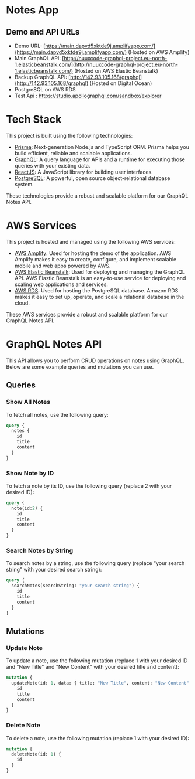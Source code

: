 # Notes App

## Demo and API URLs
- Demo URL: [https://main.dapvd5xktde9j.amplifyapp.com/](https://main.dapvd5xktde9j.amplifyapp.com/) (Hosted on AWS Amplify)
- Main GraphQL API:  [http://nuuxcode-graphql-project.eu-north-1.elasticbeanstalk.com/](http://nuuxcode-graphql-project.eu-north-1.elasticbeanstalk.com/) (Hosted on AWS Elastic Beanstalk)
- Backup GraphQL API: [http://142.93.105.168/graphql](http://142.93.105.168/graphql) (Hosted on Digital Ocean)
- PostgreSQL on AWS RDS
- Test Api : https://studio.apollographql.com/sandbox/explorer

# Tech Stack

This project is built using the following technologies:

- [Prisma](https://www.prisma.io/): Next-generation Node.js and TypeScript ORM. Prisma helps you build efficient, reliable and scalable applications.
- [GraphQL](https://graphql.org/): A query language for APIs and a runtime for executing those queries with your existing data.
- [ReactJS](https://reactjs.org/): A JavaScript library for building user interfaces.
- [PostgreSQL](https://www.postgresql.org/): A powerful, open source object-relational database system.

These technologies provide a robust and scalable platform for our GraphQL Notes API.

# AWS Services

This project is hosted and managed using the following AWS services:

- [AWS Amplify](https://aws.amazon.com/amplify/): Used for hosting the demo of the application. AWS Amplify makes it easy to create, configure, and implement scalable mobile and web apps powered by AWS.
- [AWS Elastic Beanstalk](https://aws.amazon.com/elasticbeanstalk/): Used for deploying and managing the GraphQL API. AWS Elastic Beanstalk is an easy-to-use service for deploying and scaling web applications and services.
- [AWS RDS](https://aws.amazon.com/rds/): Used for hosting the PostgreSQL database. Amazon RDS makes it easy to set up, operate, and scale a relational database in the cloud.

These AWS services provide a robust and scalable platform for our GraphQL Notes API.

# GraphQL Notes API

This API allows you to perform CRUD operations on notes using GraphQL. Below are some example queries and mutations you can use.

## Queries

### Show All Notes

To fetch all notes, use the following query:

```graphql
query {
  notes {
    id
    title
    content
  }
}
```

### Show Note by ID

To fetch a note by its ID, use the following query (replace 2 with your desired ID):

```graphql
query {
  note(id:2) {
    id
    title
    content
  }
}
```

### Search Notes by String

To search notes by a string, use the following query (replace "your search string" with your desired search string):

```graphql
query {
  searchNotes(searchString: "your search string") {
    id
    title
    content
  }
}
```

## Mutations

### Update Note

To update a note, use the following mutation (replace 1 with your desired ID and "New Title" and "New Content" with your desired title and content):

```graphql
mutation {
  updateNote(id: 1, data: { title: "New Title", content: "New Content" }) {
    id
    title
    content
  }
}
```

### Delete Note

To delete a note, use the following mutation (replace 1 with your desired ID):

```graphql
mutation {
  deleteNote(id: 1) {
    id
  }
}
```
